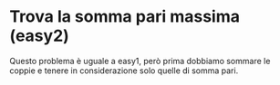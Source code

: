 # Trova la somma pari massima (easy2)

Questo problema è uguale a easy1, però prima dobbiamo sommare le coppie e tenere in considerazione solo quelle di somma pari.